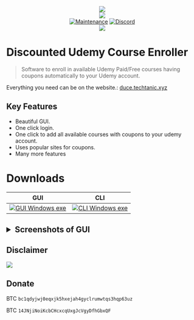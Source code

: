 <p align="center">
    <img src="https://cdn.discordapp.com/attachments/823472016999972884/847787981045760010/Group_2_2_1.png">
    <br/>
    <img src="https://forthebadge.com/images/badges/made-with-python.svg">
    <br/>
    <a href="https://github.com/techtanic/Discounted-Udemy-Course-Enroller/graphs/commit-activity"><img alt="Maintenance" src="https://img.shields.io/badge/Maintained%3F-yes-green.svg?style=for-the-badge"></a>
    <a target="_blank" href="https://discord.gg/wFsfhJh4Rh"><img alt="Discord" src="https://img.shields.io/discord/703266580846346361.svg?label=Discord&logo=Discord&colorB=7289da&style=for-the-badge"></a>
    <br/>
    <a href="https://github.com/techtanic/Discounted-Udemy-Course-Enroller"><img src="https://cdn.discordapp.com/attachments/823472016999972884/841661124410736710/standard_13.gif"></a>
</p>

# Discounted Udemy Course Enroller

> Software to enroll in available Udemy Paid/Free courses having coupons automatically to your Udemy account.

Everything you need can be on the website.: [duce.techtanic.xyz](https://duce.techtanic.xyz)


## Key Features

- Beautiful GUI.
- One click login.
- One click to add all available courses with coupons to your udemy account.
- Uses popular sites for coupons.
- Many more features


# Downloads

<table>
<thead >
  <tr>
    <th style="text-align: center">GUI</th>
    <th style="text-align: center">CLI</th>
  </tr>
</thead>
<tbody>
  <tr align="center">
    <td><a href="https://github.com/techtanic/Discounted-Udemy-Course-Enroller/releases/latest/download/DUCE-GUI-windows.exe">
         <img alt="GUI Windows exe" src="https://img.shields.io/static/v1?message=Download&logo=windows&labelColor=5c5c5c&color=1182c3&label=%20&style=for-the-badge"
         >
      </a></td>
    <td><a href="https://github.com/techtanic/Discounted-Udemy-Course-Enroller/releases/latest/download/DUCE-CLI-windows.exe">
         <img alt="CLI Windows exe" src="https://img.shields.io/static/v1?message=Download&logo=windows&labelColor=5c5c5c&color=1182c3&label=%20&style=for-the-badge">
      </a></td>
    
  </tr>
</tbody>
</table>


<h2><details>
<summary>Screenshots of GUI</summary>

![Login](https://cdn.discordapp.com/attachments/823472016999972884/834051177792274452/unknown.png)

![Cookie Login](https://cdn.discordapp.com/attachments/823472016999972884/834051201342373888/unknown.png)

![Discounted Udemy Course Enroller](https://cdn.discordapp.com/attachments/823472016999972884/834051568554737674/unknown.png)

![Coupon Scraping](https://cdn.discordapp.com/attachments/823472016999972884/834051762255560704/unknown.png)

![Enrolling](https://cdn.discordapp.com/attachments/823472016999972884/824187751075282974/unknown.png)
</details>


## Disclaimer

![](https://cdn.discordapp.com/attachments/749247352073617518/785906195767754753/unknown.png)

## Donate

BTC `bc1qdyjwj0eqxjk5hxejah4gyclrumwtqs3hqp63uz`

BTC `14JNjiNoiKcbCHcxcqUxgJcVgyDfhGbxQF`
